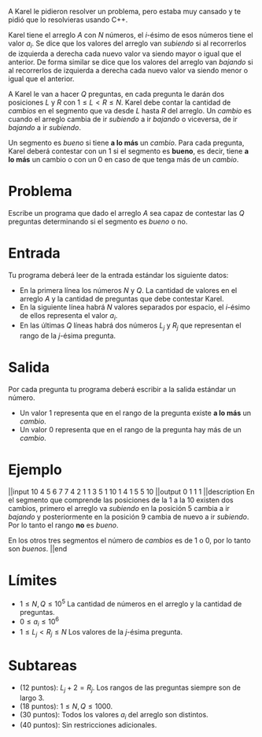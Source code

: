 A Karel le pidieron resolver un problema, pero estaba muy cansado y te pidió que lo resolvieras usando C++.

Karel tiene el arreglo $A$ con $N$ números, el $i$-ésimo de esos números tiene el valor $a_i$. Se dice que los valores del arreglo van _subiendo_ si al recorrerlos de izquierda a derecha cada nuevo valor va siendo mayor o igual que el anterior. De forma similar se dice que los valores del arreglo van _bajando_ si al recorrerlos de izquierda a derecha cada nuevo valor va siendo menor o igual que el anterior.

A Karel le van a hacer $Q$ preguntas, en cada pregunta le darán dos posiciones $L$ y $R$ con $1 \leq L < R \leq N$. Karel debe contar la cantidad de _cambios_ en el segmento que va desde $L$ hasta $R$ del arreglo. Un _cambio_ es cuando el arreglo cambia de ir _subiendo_ a ir _bajando_ o viceversa, de ir _bajando_ a ir _subiendo_.

Un segmento es _bueno_ si tiene **a lo más** un _cambio_. Para cada pregunta, Karel deberá contestar con un $1$ si el segmento es **bueno**, es decir, tiene **a lo más** un cambio o con un $0$ en caso de que tenga más de un _cambio_.

# Problema

Escribe un programa que dado el arreglo $A$ sea capaz de contestar las $Q$ preguntas determinando si el segmento es _bueno_ o no.

# Entrada

Tu programa deberá leer de la entrada estándar los siguiente datos:

- En la primera línea los números $N$ y $Q$. La cantidad de valores en el arreglo $A$ y la cantidad de preguntas que debe contestar Karel.
- En la siguiente línea habrá $N$ valores separados por espacio, el $i$-ésimo de ellos representa el valor $a_i$.
- En las últimas $Q$ líneas habrá dos números $L_j$ y $R_j$ que representan el rango de la $j$-ésima pregunta.

# Salida

Por cada pregunta tu programa deberá escribir a la salida estándar un número.

- Un valor $1$ representa que en el rango de la pregunta existe **a lo más** un _cambio_.
- Un valor $0$ representa que en el rango de la pregunta hay más de un _cambio_.

# Ejemplo

||input
10 4
5 6 7 7 4 2 1 1 3 5
1 10
1 4
1 5
5 10
||output
0
1
1
1
||description
En el segmento que comprende las posiciones de la $1$ a la $10$ existen dos cambios, primero el arreglo va _subiendo_ en la posición $5$ cambia a ir _bajando_ y posteriormente en la posición $9$ cambia de nuevo a ir _subiendo_. Por lo tanto el rango **no** es _bueno_.

En los otros tres segmentos el número de _cambios_ es de $1$ o $0$, por lo tanto son _buenos_.
||end

# Límites

- $1 \leq N, Q \leq 10^5$ La cantidad de números en el arreglo y la cantidad de preguntas.
- $0 \leq a_i \leq 10^6$
- $1 \leq L_j < R_j \leq N$ Los valores de la $j$-ésima pregunta.

# Subtareas

- (12 puntos): $L_j + 2 = R_j$. Los rangos de las preguntas siempre son de largo 3.
- (18 puntos): $1 \leq N, Q \leq 1000$.
- (30 puntos): Todos los valores $a_i$ del arreglo son distintos.
- (40 puntos): Sin restricciones adicionales.
